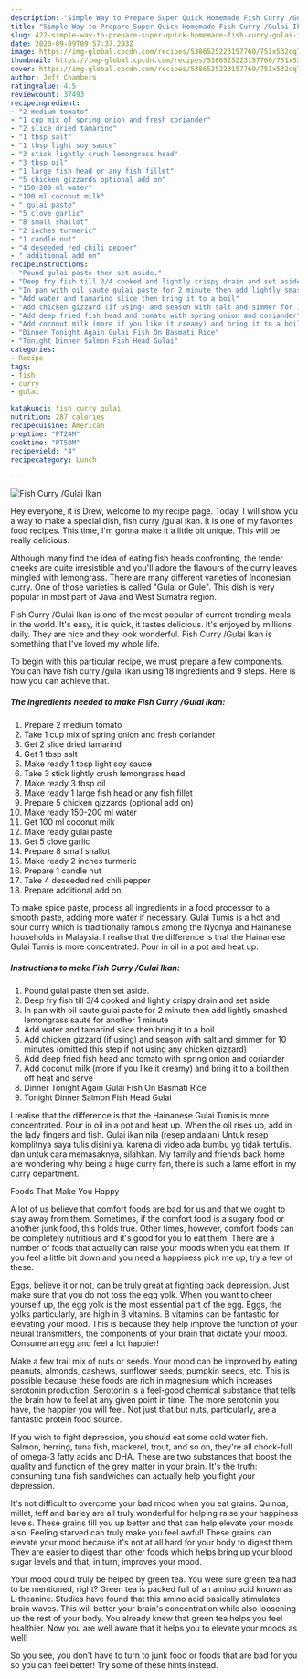 ```yaml
---
description: "Simple Way to Prepare Super Quick Homemade Fish Curry /Gulai Ikan"
title: "Simple Way to Prepare Super Quick Homemade Fish Curry /Gulai Ikan"
slug: 422-simple-way-to-prepare-super-quick-homemade-fish-curry-gulai-ikan
date: 2020-09-09T09:57:37.293Z
image: https://img-global.cpcdn.com/recipes/5386525223157760/751x532cq70/fish-curry-gulai-ikan-recipe-main-photo.jpg
thumbnail: https://img-global.cpcdn.com/recipes/5386525223157760/751x532cq70/fish-curry-gulai-ikan-recipe-main-photo.jpg
cover: https://img-global.cpcdn.com/recipes/5386525223157760/751x532cq70/fish-curry-gulai-ikan-recipe-main-photo.jpg
author: Jeff Chambers
ratingvalue: 4.5
reviewcount: 37493
recipeingredient:
- "2 medium tomato"
- "1 cup mix of spring onion and fresh coriander"
- "2 slice dried tamarind"
- "1 tbsp salt"
- "1 tbsp light soy sauce"
- "3 stick lightly crush lemongrass head"
- "3 tbsp oil"
- "1 large fish head or any fish fillet"
- "5 chicken gizzards optional add on"
- "150-200 ml water"
- "100 ml coconut milk"
- " gulai paste"
- "5 clove garlic"
- "8 small shallot"
- "2 inches turmeric"
- "1 candle nut"
- "4 deseeded red chili pepper"
- " additional add on"
recipeinstructions:
- "Pound gulai paste then set aside."
- "Deep fry fish till 3/4 cooked and lightly crispy drain and set aside"
- "In pan with oil saute gulai paste for 2 minute then add lightly smashed lemongrass saute for another 1 minute"
- "Add water and tamarind slice then bring it to a boil"
- "Add chicken gizzard (if using) and season with salt and simmer for 10 minutes (omitted this step if not using any chicken gizzard)"
- "Add deep fried fish head and tomato with spring onion and coriander"
- "Add coconut milk (more if you like it creamy) and bring it to a boil then off heat and serve"
- "Dinner Tonight Again Gulai Fish On Basmati Rice"
- "Tonight Dinner Salmon Fish Head Gulai"
categories:
- Recipe
tags:
- fish
- curry
- gulai

katakunci: fish curry gulai 
nutrition: 287 calories
recipecuisine: American
preptime: "PT24M"
cooktime: "PT50M"
recipeyield: "4"
recipecategory: Lunch

---
```



![Fish Curry /Gulai Ikan](https://img-global.cpcdn.com/recipes/5386525223157760/751x532cq70/fish-curry-gulai-ikan-recipe-main-photo.jpg)

Hey everyone, it is Drew, welcome to my recipe page. Today, I will show you a way to make a special dish, fish curry /gulai ikan. It is one of my favorites food recipes. This time, I'm gonna make it a little bit unique. This will be really delicious.

Although many find the idea of eating fish heads confronting, the tender cheeks are quite irresistible and you&#39;ll adore the flavours of the curry leaves mingled with lemongrass. There are many different varieties of Indonesian curry. One of those varieties is called &#34;Gulai or Gule&#34;. This dish is very popular in most part of Java and West Sumatra region.

Fish Curry /Gulai Ikan is one of the most popular of current trending meals in the world. It's easy, it is quick, it tastes delicious. It's enjoyed by millions daily. They are nice and they look wonderful. Fish Curry /Gulai Ikan is something that I've loved my whole life.


To begin with this particular recipe, we must prepare a few components. You can have fish curry /gulai ikan using 18 ingredients and 9 steps. Here is how you can achieve that.

<!--inarticleads1-->

##### The ingredients needed to make Fish Curry /Gulai Ikan:

1. Prepare 2 medium tomato
1. Take 1 cup mix of spring onion and fresh coriander
1. Get 2 slice dried tamarind
1. Get 1 tbsp salt
1. Make ready 1 tbsp light soy sauce
1. Take 3 stick lightly crush lemongrass head
1. Make ready 3 tbsp oil
1. Make ready 1 large fish head or any fish fillet
1. Prepare 5 chicken gizzards (optional add on)
1. Make ready 150-200 ml water
1. Get 100 ml coconut milk
1. Make ready  gulai paste
1. Get 5 clove garlic
1. Prepare 8 small shallot
1. Make ready 2 inches turmeric
1. Prepare 1 candle nut
1. Take 4 deseeded red chili pepper
1. Prepare  additional add on


To make spice paste, process all ingredients in a food processor to a smooth paste, adding more water if necessary. Gulai Tumis is a hot and sour curry which is traditionally famous among the Nyonya and Hainanese households in Malaysia. I realise that the difference is that the Hainanese Gulai Tumis is more concentrated. Pour in oil in a pot and heat up. 

<!--inarticleads2-->

##### Instructions to make Fish Curry /Gulai Ikan:

1. Pound gulai paste then set aside.
1. Deep fry fish till 3/4 cooked and lightly crispy drain and set aside
1. In pan with oil saute gulai paste for 2 minute then add lightly smashed lemongrass saute for another 1 minute
1. Add water and tamarind slice then bring it to a boil
1. Add chicken gizzard (if using) and season with salt and simmer for 10 minutes (omitted this step if not using any chicken gizzard)
1. Add deep fried fish head and tomato with spring onion and coriander
1. Add coconut milk (more if you like it creamy) and bring it to a boil then off heat and serve
1. Dinner Tonight Again Gulai Fish On Basmati Rice
1. Tonight Dinner Salmon Fish Head Gulai


I realise that the difference is that the Hainanese Gulai Tumis is more concentrated. Pour in oil in a pot and heat up. When the oil rises up, add in the lady fingers and fish. Gulai ikan nila (resep andalan) Untuk resep komplitnya saya tulis disini ya. karena di video ada bumbu yg tidak tertulis. dan untuk cara memasaknya, silahkan. My family and friends back home are wondering why being a huge curry fan, there is such a lame effort in my curry department. 

Foods That Make You Happy


A lot of us believe that comfort foods are bad for us and that we ought to stay away from them. Sometimes, if the comfort food is a sugary food or another junk food, this holds true. Other times, however, comfort foods can be completely nutritious and it's good for you to eat them. There are a number of foods that actually can raise your moods when you eat them. If you feel a little bit down and you need a happiness pick me up, try a few of these.

Eggs, believe it or not, can be truly great at fighting back depression. Just make sure that you do not toss the egg yolk. When you want to cheer yourself up, the egg yolk is the most essential part of the egg. Eggs, the yolks particularly, are high in B vitamins. B vitamins can be fantastic for elevating your mood. This is because they help improve the function of your neural transmitters, the components of your brain that dictate your mood. Consume an egg and feel a lot happier!

Make a few trail mix of nuts or seeds. Your mood can be improved by eating peanuts, almonds, cashews, sunflower seeds, pumpkin seeds, etc. This is possible because these foods are rich in magnesium which increases serotonin production. Serotonin is a feel-good chemical substance that tells the brain how to feel at any given point in time. The more serotonin you have, the happier you will feel. Not just that but nuts, particularly, are a fantastic protein food source.

If you wish to fight depression, you should eat some cold water fish. Salmon, herring, tuna fish, mackerel, trout, and so on, they're all chock-full of omega-3 fatty acids and DHA. These are two substances that boost the quality and function of the grey matter in your brain. It's the truth: consuming tuna fish sandwiches can actually help you fight your depression. 

It's not difficult to overcome your bad mood when you eat grains. Quinoa, millet, teff and barley are all truly wonderful for helping raise your happiness levels. These grains fill you up better and that can help elevate your moods also. Feeling starved can truly make you feel awful! These grains can elevate your mood because it's not at all hard for your body to digest them. They are easier to digest than other foods which helps bring up your blood sugar levels and that, in turn, improves your mood.

Your mood could truly be helped by green tea. You were sure green tea had to be mentioned, right? Green tea is packed full of an amino acid known as L-theanine. Studies have found that this amino acid basically stimulates brain waves. This will better your brain's concentration while also loosening up the rest of your body. You already knew that green tea helps you feel healthier. Now you are well aware that it helps you to elevate your moods as well!

So you see, you don't have to turn to junk food or foods that are bad for you so you can feel better! Try  some  of  these  hints  instead.

